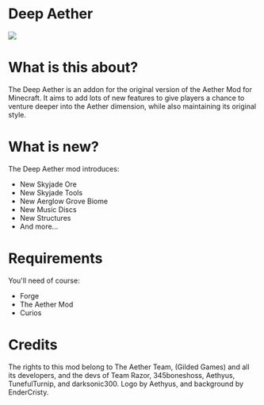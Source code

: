 # Deep Aether
![](https://media.discordapp.net/attachments/983858839269036053/985145208985485312/unknown.png?width=886&height=498)
# What is this about?

The Deep Aether is an addon for the original version of the Aether Mod for Minecraft.
It aims to add lots of new features to give players a chance to venture deeper into the Aether dimension, while also maintaining its original style.
 
 # What is new?

The Deep Aether mod introduces:
  - New Skyjade Ore
  - New Skyjade Tools
  - New Aerglow Grove Biome
  - New Music Discs
  - New Structures
  - And more...

# Requirements

You'll need of course:
 - Forge
 - The Aether Mod
 - Curios

# Credits

The rights to this mod belong to The Aether Team, (Gilded Games) and all its developers, and the devs of Team Razor, 345boneshoss, Aethyus, TunefulTurnip, and darksonic300. Logo by Aethyus, and background by EnderCristy.
